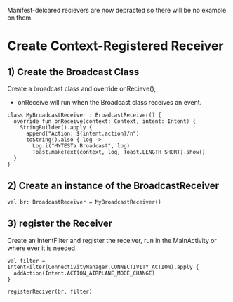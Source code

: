 Manifest-delcared recievers are now depracted so there will be no example on them. 

# Create Context-Registered Receiver

## 1) Create the Broadcast Class
Create a broadcast class and override onRecieve(), 
- onReceive will run when the Broadcast class receives an event. 
```
class MyBroadcastReceiver : BroadcastReceiver() {
  override fun onReceive(context: Context, intent: Intent) {
    StringBuilder().apply {
      append("Action: ${intent.action}/n")
      toString().also { log ->
        Log.i("MYTESTa Broadcast", log)
        Toast.makeText(context, log, Toast.LENGTH_SHORT).show()
  }
}
```

## 2) Create an instance of the BroadcastReceiver
```
val br: BroadcastReceiver = MyBroadcastReceiver()
```

## 3) register the Receiver
Create an IntentFilter and register the receiver, run in the MainActivity or where ever it is needed. 
```
val filter = IntentFilter(ConnectivityManager.CONNECTIVITY_ACTION).apply {
  addAction(Intent.ACTION_AIRPLANE_MODE_CHANGE)
}

registerReciver(br, filter)
```
